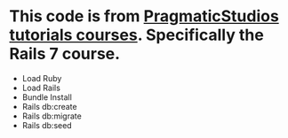 # This code is from [PragmaticStudios tutorials courses](https://online.pragmaticstudio.com/). Specifically the Rails 7 course.
* Load Ruby
* Load Rails
* Bundle Install
* Rails db:create
* Rails db:migrate
* Rails db:seed
